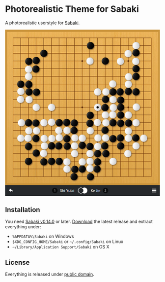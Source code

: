 # Photorealistic Theme for Sabaki

A photorealistic userstyle for [Sabaki](http://sabaki.yichuanshen.de/).

![Screenshot](screenshot.png)

## Installation

You need [Sabaki v0.14.0](http://sabaki.yichuanshen.de/) or later. [Download](https://github.com/yishn/sabaki_photorealistic_theme/releases) the latest release and extract everything under:

* `%APPDATA%\Sabaki` on Windows
* `$XDG_CONFIG_HOME/Sabaki` or `~/.config/Sabaki` on Linux
* `~/Library/Application Support/Sabaki` on OS X

## License

Everything is released under [public domain](http://creativecommons.org/publicdomain/zero/1.0/).
